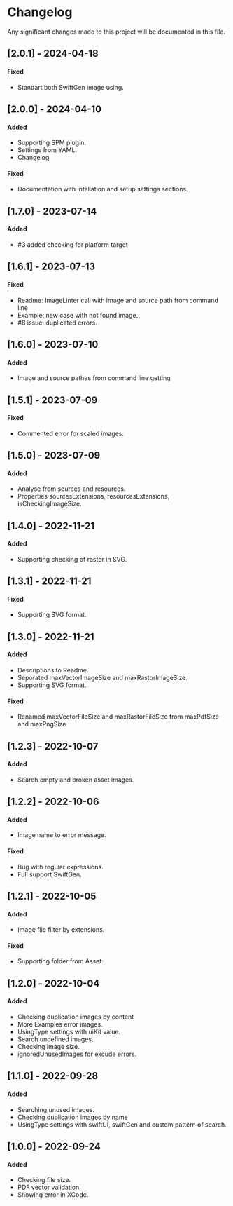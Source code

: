  
# Changelog

Any significant changes made to this project will be documented in this file.

## [2.0.1] - 2024-04-18

#### Fixed

- Standart both SwiftGen image using.

## [2.0.0] - 2024-04-10

#### Added

- Supporting SPM plugin.
- Settings from YAML.
- Changelog.

#### Fixed

- Documentation with intallation and setup settings sections.

## [1.7.0] - 2023-07-14

#### Added

- #3 added checking for platform target

## [1.6.1] - 2023-07-13

#### Fixed

- Readme: ImageLinter call with image and source path from command line
- Example: new case with not found image.
- #8 issue: duplicated errors.

## [1.6.0] - 2023-07-10

#### Added

- Image and source pathes from command line getting

## [1.5.1] - 2023-07-09

#### Fixed

- Commented error for scaled images.

## [1.5.0] - 2023-07-09

#### Added

- Analyse from sources and resources.
- Properties sourcesExtensions, resourcesExtensions, isCheckingImageSize.

## [1.4.0] - 2022-11-21

#### Added

- Supporting checking of rastor in SVG.

## [1.3.1] - 2022-11-21

#### Fixed

- Supporting SVG format.

## [1.3.0] - 2022-11-21

#### Added

- Descriptions to Readme.
- Seporated maxVectorImageSize and maxRastorImageSize.
- Supporting SVG format.

#### Fixed

- Renamed maxVectorFileSize and maxRastorFileSize from maxPdfSize and maxPngSize

## [1.2.3] - 2022-10-07

#### Added

- Search empty and broken asset images.

## [1.2.2] - 2022-10-06

#### Added

- Image name to error message.

#### Fixed

- Bug with regular expressions.
- Full support SwiftGen.

## [1.2.1] - 2022-10-05

#### Added

- Image file filter by extensions.

#### Fixed

- Supporting folder from Asset.

## [1.2.0] - 2022-10-04

#### Added

- Checking duplication images by content
- More Examples error images.
- UsingType settings with uiKit value.
- Search undefined images.
- Checking image size.
- ignoredUnusedImages for excude errors.

## [1.1.0] - 2022-09-28

#### Added

- Searching unused images.
- Checking duplication images by name
- UsingType settings with swiftUI, swiftGen and custom pattern of search.

## [1.0.0] - 2022-09-24

#### Added

- Checking file size.
- PDF vector validation.
- Showing error in XCode.
